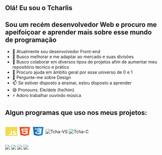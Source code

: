 ## Olá! Eu sou o Tcharlis


## Sou um recém desenvolvedor Web e procuro me apeifoiçoar e aprender mais sobre esse mundo de programação


- 🔭 Atualmente sou desenvolvedor Front-end 
- 🌱 Busco melhorar e me adaptar ao mercado e suas divisões
- 👯 Busco colaborar em diversos tipos de projetos afim de aumentar meu repositório tecnico e prático
- 🤔 Procuro ajuda em âmbito geral por esse universo de 0 e 1
- 💬 Pergunte-me sobre Design 
- 📫 Se estiver disposto a ensinar, estou disposto a aprender
- 😄 Pronouns: Ele/dele (he/him)
- ⚡ Adoro trabalhar ouvindo música


## Algun programas que uso nos meus projetos:
<head>
    <link rel="stylesheet" type='text/css' href="https://cdn.jsdelivr.net/gh/devicons/devicon@latest/devicon.min.css" />
</head>
<body>
  <div style="display: inline_block"><br>
    <img align="center" alt="Tcha-Js" height="30" width="40" src="https://raw.githubusercontent.com/devicons/devicon/master/icons/javascript/javascript-plain.svg">
    <img align="center" alt="Tcha-HTML" height="30" width="40" src="https://raw.githubusercontent.com/devicons/devicon/master/icons/html5/html5-original.svg">
    <img align="center" alt="Tcha-CSS" height="30" width="40" src="https://raw.githubusercontent.com/devicons/devicon/master/icons/css3/css3-original.svg">
    <img align="center" alt="Tcha-VS" height="30" width="40" src="https://cdn.jsdelivr.net/gh/devicons/devicon@latest/icons/vscode/vscode-original.svg" />
    <img align="center" alt="Tcha-C" height="30" width="40" src="https://cdn.jsdelivr.net/gh/devicons/devicon@latest/icons/c/c-original.svg" />
  </div>


##


  <div> 
  <a href="https://www.instagram.com/th_ats.kkj" target="_blank"><img src="https://img.shields.io/badge/-Instagram-%23E4405F?style=for-the-badge&logo=instagram&logoColor=white" 
  target="_blank"></a>
  <a href="https://discord.com/users/darkohollic." target="_blank"><img src="https://img.shields.io/badge/Discord-7289DA?style=for-the-badge&logo=discord&logoColor=white" target="_blank"></a> 
  <a href ="tcharlis7000@gmail.com"><img src="[https://img.shields.io/badge/-Gmail-%23333?style=for-the-badge&logo=gmail&logoColor=white](https://img.shields.io/badge/Gmail-D14836?style=for-the-badge&logo=gmail&logoColor=white)" target="_blank"></a>
  <a href="https://www.linkedin.com/in/tharlis-agr%C3%A1rio-246208342?utm_source=share&utm_campaign=share_via&utm_content=profile&utm_medium=android_app" target="_blank"><img src="https://img.shields.io/badge/-LinkedIn-%230077B5?style=for-the-badge&logo=linkedin&logoColor=white" target="_blank"></a> 
  
</div>
</body>
